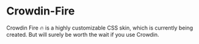 # Crowdin-Fire
Crowdin Fire 🔥 is a highly customizable CSS skin, which is currently being created. But will surely be worth the wait if you use Crowdin.
